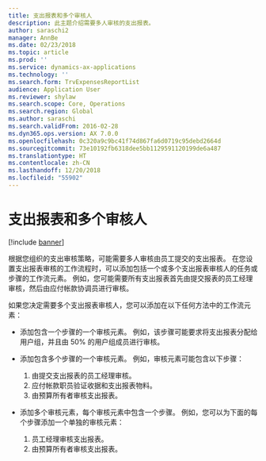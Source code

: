 ```yaml
---
title: 支出报表和多个审核人
description: 此主题介绍需要多人审核的支出报表。
author: saraschi2
manager: AnnBe
ms.date: 02/23/2018
ms.topic: article
ms.prod: ''
ms.service: dynamics-ax-applications
ms.technology: ''
ms.search.form: TrvExpensesReportList
audience: Application User
ms.reviewer: shylaw
ms.search.scope: Core, Operations
ms.search.region: Global
ms.author: saraschi
ms.search.validFrom: 2016-02-28
ms.dyn365.ops.version: AX 7.0.0
ms.openlocfilehash: 0c320a9c9bc41f74d867fa6d0719c95debd2664d
ms.sourcegitcommit: 73e10192fb6318dee5bb1129591120199de6a487
ms.translationtype: HT
ms.contentlocale: zh-CN
ms.lasthandoff: 12/20/2018
ms.locfileid: "55902"
---
```

# <a name="expense-reports-and-multiple-approvers"></a>支出报表和多个审核人

[!include [banner](../includes/banner.md)]

根据您组织的支出审核策略，可能需要多人审核由员工提交的支出报表。 在您设置支出报表审核的工作流程时，可以添加包括一个或多个支出报表审核人的任务或步骤的工作流元素。 例如，您可能需要所有支出报表首先由提交报表的员工经理审核，然后由应付帐款协调员进行审核。

如果您决定需要多个支出报表审核人，您可以添加在以下任何方法中的工作流元素：

- 添加包含一个步骤的一个审核元素。 例如，该步骤可能要求将支出报表分配给用户组，并且由 50% 的用户组成员进行审核。
- 添加包含多个步骤的一个审核元素。 例如，审核元素可能包含以下步骤：

    1. 由提交支出报表的员工经理审核。
    2. 应付帐款职员验证收据和支出报表物料。
    3. 由预算所有者审核支出报表。

- 添加多个审核元素，每个审核元素中包含一个步骤。 例如，您可以为下面的每个步骤添加一个单独的审核元素：

    1. 员工经理审核支出报表。
    2. 由预算所有者审核支出报表。

